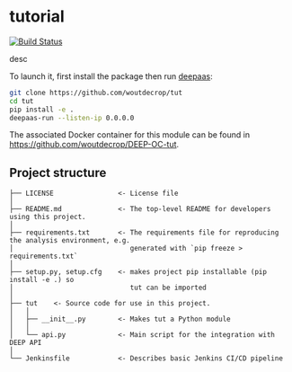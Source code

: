 # tutorial
[![Build Status](https://jenkins.indigo-datacloud.eu/buildStatus/icon?job=Pipeline-as-code/DEEP-OC-org/UC-woutdecrop-tut/test)](https://jenkins.indigo-datacloud.eu/job/Pipeline-as-code/job/DEEP-OC-org/job/UC-woutdecrop-tut/job/test)

desc

To launch it, first install the package then run [deepaas](https://github.com/indigo-dc/DEEPaaS):
```bash
git clone https://github.com/woutdecrop/tut
cd tut
pip install -e .
deepaas-run --listen-ip 0.0.0.0
```
The associated Docker container for this module can be found in https://github.com/woutdecrop/DEEP-OC-tut.

## Project structure
```
├── LICENSE                <- License file
│
├── README.md              <- The top-level README for developers using this project.
│
├── requirements.txt       <- The requirements file for reproducing the analysis environment, e.g.
│                             generated with `pip freeze > requirements.txt`
│
├── setup.py, setup.cfg    <- makes project pip installable (pip install -e .) so
│                             tut can be imported
│
├── tut    <- Source code for use in this project.
│   │
│   ├── __init__.py        <- Makes tut a Python module
│   │
│   └── api.py             <- Main script for the integration with DEEP API
│
└── Jenkinsfile            <- Describes basic Jenkins CI/CD pipeline
```
